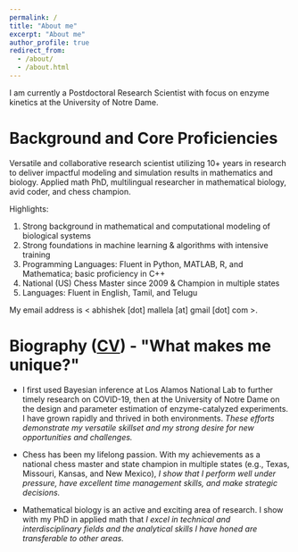 ```yaml
---
permalink: /
title: "About me"
excerpt: "About me"
author_profile: true
redirect_from: 
  - /about/
  - /about.html
---
```

I am currently a Postdoctoral Research Scientist with focus on enzyme kinetics at the University of Notre Dame.

Background and Core Proficiencies
======

Versatile and collaborative research scientist utilizing 10+ years in research to deliver impactful modeling and simulation results in mathematics and biology. Applied math PhD, multilingual researcher in mathematical biology, avid coder, and chess champion.

Highlights:
1. Strong background in mathematical and computational modeling of biological systems
2. Strong foundations in machine learning & algorithms with intensive training
3. Programming Languages: Fluent in Python, MATLAB, R, and Mathematica; basic proficiency in C++
4. National (US) Chess Master since 2009 & Champion in multiple states
5. Languages: Fluent in English, Tamil, and Telugu

My email address is < abhishek [dot] mallela [at] gmail [dot] com >.
 
Biography ([CV](https://dynova.github.io/files/CV_AbhishekMallela.pdf)) - "What makes me unique?"
======
* I first used Bayesian inference at Los Alamos National Lab to further timely research on COVID-19, then at the University of Notre Dame on the design and parameter estimation of enzyme-catalyzed experiments. I have grown rapidly and thrived in both environments. *These efforts demonstrate my versatile skillset and my strong desire for new opportunities and challenges.*

* Chess has been my lifelong passion. With my achievements as a national chess master and state champion in multiple states (e.g., Texas, Missouri, Kansas, and New Mexico), *I show that I perform well under pressure, have excellent time management skills, and make strategic decisions.*

* Mathematical biology is an active and exciting area of research. I show with my PhD in applied math that *I excel in technical and interdisciplinary fields and the analytical skills I have honed are transferable to other areas.*